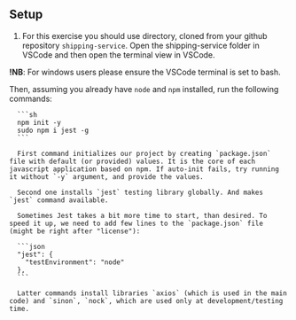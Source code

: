 ## Setup

  1. For this exercise you should use directory, cloned from your github repository `shipping-service`. Open the shipping-service folder in VSCode and then open the terminal view in VSCode.
  
  **!NB**: For windows users please ensure the VSCode terminal is set to bash.
  
   Then, assuming you already have `node` and `npm` installed, run the following commands:

      ```sh
      npm init -y
      sudo npm i jest -g
      ```

      First command initializes our project by creating `package.json` file with default (or provided) values. It is the core of each javascript application based on npm. If auto-init fails, try running it without `-y` argument, and provide the values.

      Second one installs `jest` testing library globally. And makes `jest` command available.

      Sometimes Jest takes a bit more time to start, than desired. To speed it up, we need to add few lines to the `package.json` file (might be right after "license"):

      ```json
      "jest": {
        "testEnvironment": "node"
      },
      ```

      Latter commands install libraries `axios` (which is used in the main code) and `sinon`, `nock`, which are used only at development/testing time.